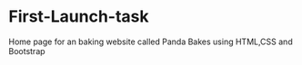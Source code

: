 # First-Launch-task
Home page for an baking website called Panda Bakes using HTML,CSS and Bootstrap
